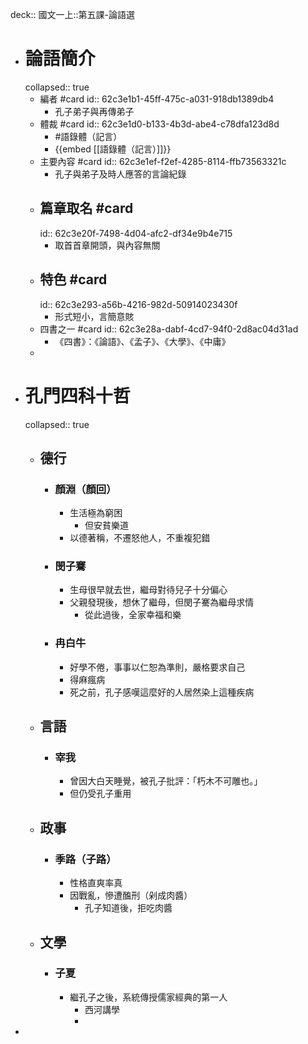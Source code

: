 deck:: 國文一上::第五課-論語選

- # 論語簡介
  collapsed:: true
	- 編者 #card
	  id:: 62c3e1b1-45ff-475c-a031-918db1389db4
		- 孔子弟子與再傳弟子
	- 體裁 #card
	  id:: 62c3e1d0-b133-4b3d-abe4-c78dfa123d8d
		- #語錄體（記言）
		- {{embed [[語錄體（記言）]]}}
	- 主要內容 #card
	  id:: 62c3e1ef-f2ef-4285-8114-ffb73563321c
		- 孔子與弟子及時人應答的言論紀錄
	- ## 篇章取名 #card
	  id:: 62c3e20f-7498-4d04-afc2-df34e9b4e715
		- 取首首章開頭，與內容無關
	- ## 特色 #card
	  id:: 62c3e293-a56b-4216-982d-50914023430f
		- 形式短小，言簡意賅
	- 四書之一 #card
	  id:: 62c3e28a-dabf-4cd7-94f0-2d8ac04d31ad
		- 《四書》：《論語》、《孟子》、《大學》、《中庸》
	-
- # 孔門四科十哲
  collapsed:: true
	- ## 德行
		- ### 顏淵（顏回）
			- 生活極為窮困
				- 但安貧樂道
			- 以德著稱，不遷怒他人，不重複犯錯
		- ### 閔子騫
			- 生母很早就去世，繼母對待兒子十分偏心
			- 父親發現後，想休了繼母，但閔子騫為繼母求情
				- 從此過後，全家幸福和樂
		- ### 冉白牛
			- 好學不倦，事事以仁恕為準則，嚴格要求自己
			- 得麻瘋病
			- 死之前，孔子感嘆這麼好的人居然染上這種疾病
	- ## 言語
		- ### 宰我
			- 曾因大白天睡覺，被孔子批評：「朽木不可雕也。」
			- 但仍受孔子重用
	- ## 政事
		- ### 季路（子路）
			- 性格直爽率真
			- 因戰亂，慘遭醢刑（剁成肉醬）
				- 孔子知道後，拒吃肉醬
	- ## 文學
		- ### 子夏
			- 繼孔子之後，系統傳授儒家經典的第一人
				- 西河講學
				-
-